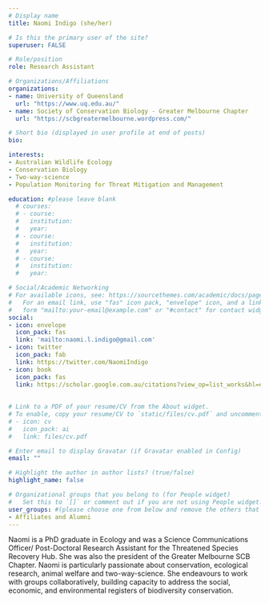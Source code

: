 ```yaml
---
# Display name
title: Naomi Indigo (she/her)

# Is this the primary user of the site?
superuser: FALSE

# Role/position
role: Research Assistant

# Organizations/Affiliations
organizations:
- name: University of Queensland
  url: "https://www.uq.edu.au/"
- name: Society of Conservation Biology - Greater Melbourne Chapter  
  url: "https://scbgreatermelbourne.wordpress.com/"

# Short bio (displayed in user profile at end of posts)
bio: 

interests:
- Australian Wildlife Ecology
- Conservation Biology
- Two-way-science
- Population Monitoring for Threat Mitigation and Management

education: #please leave blank
  # courses:
  # - course:
  #   institution:
  #   year:
  # - course:
  #   institution:
  #   year:
  # - course:
  #   institution:
  #   year:

# Social/Academic Networking
# For available icons, see: https://sourcethemes.com/academic/docs/page-builder/#icons
#   For an email link, use "fas" icon pack, "envelope" icon, and a link in the
#   form "mailto:your-email@example.com" or "#contact" for contact widget.
social:
- icon: envelope
  icon_pack: fas
  link: 'mailto:naomi.l.indigo@gmail.com'
- icon: twitter
  icon_pack: fab
  link: https://twitter.com/NaomiIndigo
- icon: book
  icon_pack: fas
  link: https://scholar.google.com.au/citations?view_op=list_works&hl=en&hl=en&user=y7mv7jUAAAAJ
    
  
# Link to a PDF of your resume/CV from the About widget.
# To enable, copy your resume/CV to `static/files/cv.pdf` and uncomment the lines below.
# - icon: cv
#   icon_pack: ai
#   link: files/cv.pdf

# Enter email to display Gravatar (if Gravatar enabled in Config)
email: ""

# Highlight the author in author lists? (true/false)
highlight_name: false

# Organizational groups that you belong to (for People widget)
#   Set this to `[]` or comment out if you are not using People widget.
user_groups: #(please choose one from below and remove the others that aren't needed)
- Affiliates and Alumni
---
```


Naomi is a PhD graduate in Ecology and was a Science Communications Officer/ Post-Doctoral Research Assistant for the Threatened Species Recovery Hub. She was also the president of the Greater Melbourne SCB Chapter.
Naomi is particularly passionate about conservation, ecological research, animal welfare and two-way-science. She endeavours to work with groups collaboratively, building capacity to address the social, economic, and environmental registers of biodiversity conservation. 
